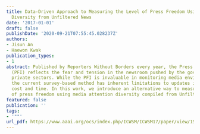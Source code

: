 ```yaml
---
title: Data-Driven Approach to Measuring the Level of Press Freedom Using Media Attention
  Diversity from Unfiltered News
date: '2017-01-01'
draft: false
publishDate: '2020-09-21T07:55:45.028237Z'
authors:
- Jisun An
- Haewon Kwak
publication_types:
- 1
abstract: Published by Reporters Without Borders every year, the Press Freedom Index
  (PFI) reflects the fear and tension in the newsroom pushed by the government and
  private sectors. While the PFI is invaluable in monitoring media environments worldwide,
  the current survey-based method has inherent limitations to updates in terms of
  cost and time. In this work, we introduce an alternative way to measure the level
  of press freedom using media attention diversity compiled from Unfiltered News.
featured: false
publication: ''
tags:
- '""'
url_pdf: https://www.aaai.org/ocs/index.php/ICWSM/ICWSM17/paper/view/15776
---
```


